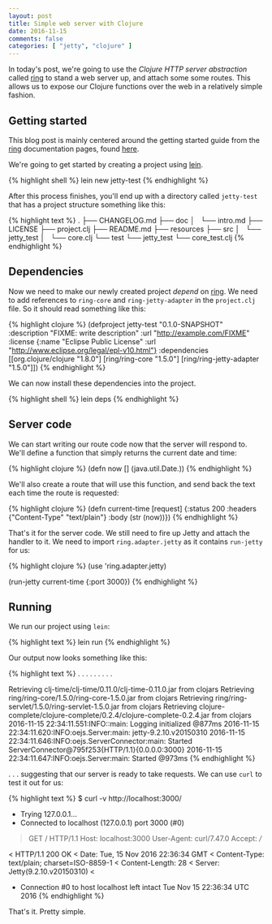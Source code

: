 ```yaml
---
layout: post
title: Simple web server with Clojure
date: 2016-11-15
comments: false
categories: [ "jetty", "clojure" ]
---
```


In today's post, we're going to use the _Clojure HTTP server abstraction_ called [ring](https://github.com/ring-clojure/ring) to stand a web server up, and attach some some routes. This allows us to expose our Clojure functions over the web in a relatively simple fashion.

## Getting started

This blog post is mainly centered around the getting started guide from the [ring](https://github.com/ring-clojure/ring) documentation pages, found [here](https://github.com/ring-clojure/ring/wiki/Getting-Started). 

We're going to get started by creating a project using [lein](http://leiningen.org/).

{% highlight shell %}
lein new jetty-test
{% endhighlight %}

After this process finishes, you'll end up with a directory called `jetty-test` that has a project structure something like this:

{% highlight text %}
.
├── CHANGELOG.md
├── doc
│   └── intro.md
├── LICENSE
├── project.clj
├── README.md
├── resources
├── src
│   └── jetty_test
│       └── core.clj
└── test
    └── jetty_test
        └── core_test.clj
{% endhighlight %}

## Dependencies

Now we need to make our newly created project *depend* on [ring](https://github.com/ring-clojure/ring). We need to add references to `ring-core` and `ring-jetty-adapter` in the `project.clj` file. So it should read something like this:

{% highlight clojure %}
(defproject jetty-test "0.1.0-SNAPSHOT"
  :description "FIXME: write description"
  :url "http://example.com/FIXME"
  :license {:name "Eclipse Public License"
            :url "http://www.eclipse.org/legal/epl-v10.html"}
  :dependencies [[org.clojure/clojure "1.8.0"]
           [ring/ring-core "1.5.0"]
           [ring/ring-jetty-adapter "1.5.0"]])
{% endhighlight %}

We can now install these dependencies into the project.

{% highlight shell %}
lein deps
{% endhighlight %}

## Server code

We can start writing our route code now that the server will respond to. We'll define a function that simply returns the current date and time:

{% highlight clojure %}
(defn now [] (java.util.Date.))
{% endhighlight %}

We'll also create a route that will use this function, and send back the text each time the route is requested:

{% highlight clojure %}
(defn current-time [request]
  {:status 200
   :headers {"Content-Type" "text/plain"}
   :body (str (now))})
{% endhighlight %}

That's it for the server code. We still need to fire up Jetty and attach the handler to it. We need to import `ring.adapter.jetty` as it contains `run-jetty` for us:

{% highlight clojure %}
(use 'ring.adapter.jetty)

(run-jetty current-time {:port 3000})
{% endhighlight %}

## Running

We run our project using `lein`:

{% highlight text %}
lein run 
{% endhighlight %}

Our output now looks something like this:

{% highlight text %}
. . .
. . .
. . .

Retrieving clj-time/clj-time/0.11.0/clj-time-0.11.0.jar from clojars
Retrieving ring/ring-core/1.5.0/ring-core-1.5.0.jar from clojars
Retrieving ring/ring-servlet/1.5.0/ring-servlet-1.5.0.jar from clojars
Retrieving clojure-complete/clojure-complete/0.2.4/clojure-complete-0.2.4.jar from clojars
2016-11-15 22:34:11.551:INFO::main: Logging initialized @877ms
2016-11-15 22:34:11.620:INFO:oejs.Server:main: jetty-9.2.10.v20150310
2016-11-15 22:34:11.646:INFO:oejs.ServerConnector:main: Started ServerConnector@795f253{HTTP/1.1}{0.0.0.0:3000}
2016-11-15 22:34:11.647:INFO:oejs.Server:main: Started @973ms
{% endhighlight %}

. . . suggesting that our server is ready to take requests. We can use `curl` to test it out for us:

{% highlight text %}
$ curl -v http://localhost:3000/

*   Trying 127.0.0.1...
* Connected to localhost (127.0.0.1) port 3000 (#0)
> GET / HTTP/1.1
> Host: localhost:3000
> User-Agent: curl/7.47.0
> Accept: */*
> 
< HTTP/1.1 200 OK
< Date: Tue, 15 Nov 2016 22:36:34 GMT
< Content-Type: text/plain; charset=ISO-8859-1
< Content-Length: 28
< Server: Jetty(9.2.10.v20150310)
< 
* Connection #0 to host localhost left intact
Tue Nov 15 22:36:34 UTC 2016
{% endhighlight %}

That's it. Pretty simple.
